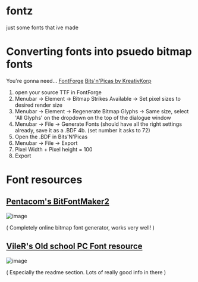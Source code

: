 # fontz
just some fonts that ive made

# Converting fonts into psuedo bitmap fonts
You're gonna need...
[FontForge](https://fontforge.org/en-US/)
[Bits'n'Picas by KreativKorp](https://github.com/kreativekorp/bitsnpicas)

1. open your source TTF in FontForge
2. Menubar -> Element -> Bitmap Strikes Available -> Set pixel sizes to desired render size
3. Menubar -> Element -> Regenerate Bitmap Glyphs -> Same size, select 'All Glyphs' on the dropdown on the top of the dialogue window
4. Menubar -> File -> Generate Fonts (should have all the right settings already, save it as a .BDF
4b. (set number it asks to 72)
5. Open the .BDF in Bits'N'Picas
6. Menubar -> File -> Export
7. Pixel Width + Pixel height = 100
8. Export

# Font resources

## [Pentacom's BitFontMaker2](https://www.pentacom.jp/pentacom/bitfontmaker2/)
![image](https://github.com/user-attachments/assets/e0614d70-0230-425c-9936-0a5718f2e9a2)

( Completely online bitmap font generator, works very well! )

## [VileR's Old school PC Font resource](https://int10h.org/oldschool-pc-fonts/)
![image](https://github.com/user-attachments/assets/9bd8e8c2-ebc1-4055-a5d2-d625a4ef469a)

( Especially the readme section. Lots of really good info in there )
